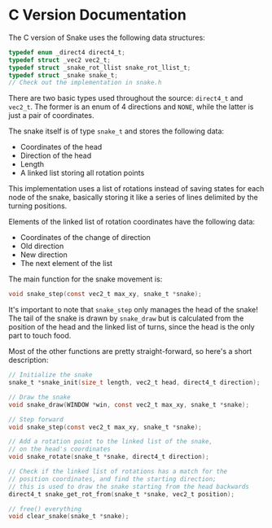 # C Version Documentation

The C version of Snake uses the following data structures:

```c
typedef enum _direct4 direct4_t;
typedef struct _vec2 vec2_t;
typedef struct _snake_rot_llist snake_rot_llist_t;
typedef struct _snake snake_t;
// Check out the implementation in snake.h
```

There are two basic types used throughout the source: `direct4_t` and `vec2_t`. The former is an enum of 4 directions and `NONE`, while the latter is just a pair of coordinates.

The snake itself is of type `snake_t` and stores the following data:

+ Coordinates of the head
+ Direction of the head
+ Length
+ A linked list storing all rotation points

This implementation uses a list of rotations instead of saving states for each node of the snake, basically storing it like a series of lines delimited by the turning positions.

Elements of the linked list of rotation coordinates have the following data:

+ Coordinates of the change of direction
+ Old direction
+ New direction
+ The next element of the list

The main function for the snake movement is:

```c
void snake_step(const vec2_t max_xy, snake_t *snake);
```

It's important to note that `snake_step` only manages the head of the snake! The tail of the snake is drawn by `snake_draw` but is calculated from the position of the head and the linked list of turns, since the head is the only part to touch food.

Most of the other functions are pretty straight-forward, so here's a short description:

```c
// Initialize the snake
snake_t *snake_init(size_t length, vec2_t head, direct4_t direction);

// Draw the snake
void snake_draw(WINDOW *win, const vec2_t max_xy, snake_t *snake);

// Step forward
void snake_step(const vec2_t max_xy, snake_t *snake);

// Add a rotation point to the linked list of the snake,
// on the head's coordinates
void snake_rotate(snake_t *snake, direct4_t direction);

// Check if the linked list of rotations has a match for the
// position coordinates, and find the starting direction;
// this is used to draw the snake starting from the head backwards
direct4_t snake_get_rot_from(snake_t *snake, vec2_t position);

// free() everything
void clear_snake(snake_t *snake);
```
